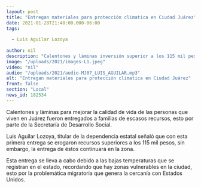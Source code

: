 ```yaml
---
layout: post
title: "Entregan materiales para protección climatica en Ciudad Juárez"
date: 2021-01-28T21:48:00.000-06:00
tags:
  
  - Luis Aguilar Lozoya
  
author: nil
description: "Calentones y láminas inversión superior a los 115 mil pesos."
image: "/uploads/2021/images-L1.jpeg"
video: "nil"
audio: "/uploads/2021/audio-MJ07_LUIS_AGUILAR.mp3"
alt: "Entregan materiales para protección climatica en Ciudad Juárez"
front: false
section: "Local"
news_id: 182534
---
```


Calentones y láminas para mejorar la calidad de vida de las personas que viven en Juárez fueron entregados a familias de escasos recursos, esto por parte de la Secretaría de Desarrollo Social.

Luis Aguilar Lozoya, titular de la dependencia estatal señaló que con esta primera entrega se erogaron recursos superiores a los 115 mil pesos, sin embargo, la entrega de éstos continuará en la zona. 

Esta entrega se lleva a cabo debido a las bajas temperaturas que se registran en el estado, recordando que hay zonas vulnerables en la ciudad, esto por la problemática migratoria que genera la cercanía con Estados Unidos.